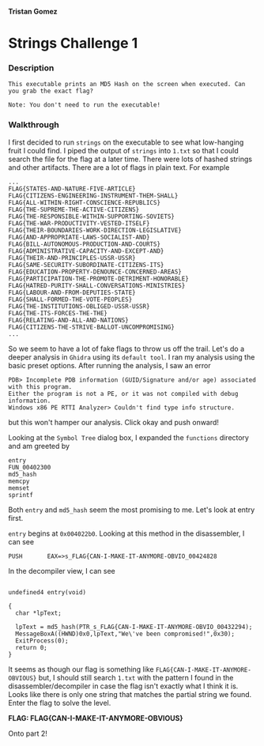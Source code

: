 **Tristan Gomez**

# Strings Challenge 1

### Description
```
This executable prints an MD5 Hash on the screen when executed. Can you grab the exact flag?

Note: You don't need to run the executable!
```

### Walkthrough

I first decided to run `strings` on the executable to see what low-hanging fruit I could find. I piped the output of `strings` into `1.txt` so that I could search the file for the flag at a later time. There were lots of hashed strings and other artifacts. There are a lot of flags in plain text. For example
```
...
FLAG{STATES-AND-NATURE-FIVE-ARTICLE}
FLAG{CITIZENS-ENGINEERING-INSTRUMENT-THEM-SHALL}
FLAG{ALL-WITHIN-RIGHT-CONSCIENCE-REPUBLICS}
FLAG{THE-SUPREME-THE-ACTIVE-CITIZENS}
FLAG{THE-RESPONSIBLE-WITHIN-SUPPORTING-SOVIETS}
FLAG{THE-WAR-PRODUCTIVITY-VESTED-ITSELF}
FLAG{THEIR-BOUNDARIES-WORK-DIRECTION-LEGISLATIVE}
FLAG{AND-APPROPRIATE-LAWS-SOCIALIST-AND}
FLAG{BILL-AUTONOMOUS-PRODUCTION-AND-COURTS}
FLAG{ADMINISTRATIVE-CAPACITY-AND-EXCEPT-AND}
FLAG{THEIR-AND-PRINCIPLES-USSR-USSR}
FLAG{SAME-SECURITY-SUBORDINATE-CITIZENS-ITS}
FLAG{EDUCATION-PROPERTY-DENOUNCE-CONCERNED-AREAS}
FLAG{PARTICIPATION-THE-PROMOTE-DETRIMENT-HONORABLE}
FLAG{HATRED-PURITY-SHALL-CONVERSATIONS-MINISTRIES}
FLAG{LABOUR-AND-FROM-DEPUTIES-STATE}
FLAG{SHALL-FORMED-THE-VOTE-PEOPLES}
FLAG{THE-INSTITUTIONS-OBLIGED-USSR-USSR}
FLAG{THE-ITS-FORCES-THE-THE}
FLAG{RELATING-AND-ALL-AND-NATIONS}
FLAG{CITIZENS-THE-STRIVE-BALLOT-UNCOMPROMISING}
...
```

So we seem to have a lot of fake flags to throw us off the trail. Let's do a deeper analysis in `Ghidra` using its `default tool`.
I ran my analysis using the basic preset options. After running the analysis, I saw an error
```
PDB> Incomplete PDB information (GUID/Signature and/or age) associated with this program.
Either the program is not a PE, or it was not compiled with debug information.
Windows x86 PE RTTI Analyzer> Couldn't find type info structure.
```

but this won't hamper our analysis. Click okay and push onward! <br />

Looking at the `Symbol Tree` dialog box, I expanded the `functions` directory and am greeted by

```
entry
FUN_00402300
md5_hash
memcpy
memset
sprintf
```
Both `entry` and `md5_hash` seem the most promising to me. Let's look at entry first. <br>
 
 `entry` begins at `0x004022b0`. Looking at this method in the disassembler, I can see 
 ```
 PUSH       EAX=>s_FLAG{CAN-I-MAKE-IT-ANYMORE-OBVIO_00424828
 ```
 
 In the decompiler view, I can see

```

undefined4 entry(void)

{
  char *lpText;
  
  lpText = md5_hash(PTR_s_FLAG{CAN-I-MAKE-IT-ANYMORE-OBVIO_00432294);
  MessageBoxA((HWND)0x0,lpText,"We\'ve been compromised!",0x30);
  ExitProcess(0);
  return 0;
}

 ```
 
 It seems as though our flag is something like `FLAG{CAN-I-MAKE-IT-ANYMORE-OBVIOUS}` but, I should still search `1.txt` with the pattern I found in the disassembler/decompiler in case the flag isn't exactly what I think it is. 
 Looks like there is only one string that matches the partial string we found. Enter the flag to solve the level.
 
 **FLAG: FLAG{CAN-I-MAKE-IT-ANYMORE-OBVIOUS}**
 
 Onto part 2!
 
 
 ##
 
